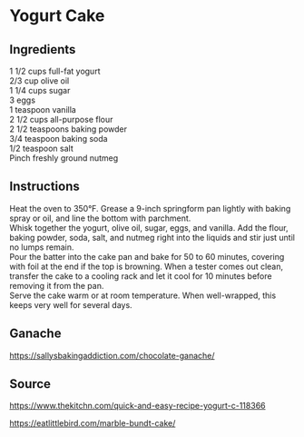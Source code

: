 # Yogurt Cake
## Ingredients
1 1/2 cups full-fat yogurt  
2/3 cup olive oil  
1 1/4 cups sugar  
3 eggs  
1 teaspoon vanilla  
2 1/2 cups all-purpose flour  
2 1/2 teaspoons baking powder  
3/4 teaspoon baking soda  
1/2 teaspoon salt  
Pinch freshly ground nutmeg

## Instructions
Heat the oven to 350°F. Grease a 9-inch springform pan lightly with baking spray or oil, and line the bottom with parchment.  
Whisk together the yogurt, olive oil, sugar, eggs, and vanilla. Add the flour, baking powder, soda, salt, and nutmeg right into the liquids and stir just until no lumps remain.  
Pour the batter into the cake pan and bake for 50 to 60 minutes, covering with foil at the end if the top is browning. When a tester comes out clean, transfer the cake to a cooling rack and let it cool for 10 minutes before removing it from the pan.  
Serve the cake warm or at room temperature. When well-wrapped, this keeps very well for several days.

## Ganache
https://sallysbakingaddiction.com/chocolate-ganache/

## Source
https://www.thekitchn.com/quick-and-easy-recipe-yogurt-c-118366

https://eatlittlebird.com/marble-bundt-cake/
